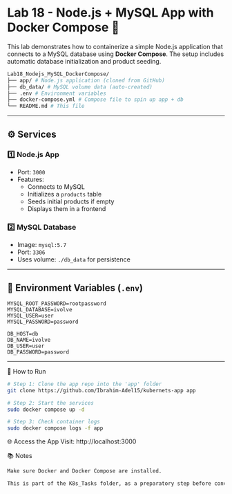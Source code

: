# Lab 18 - Node.js + MySQL App with Docker Compose 🐳

This lab demonstrates how to containerize a simple Node.js application that connects to a MySQL database using **Docker Compose**. The setup includes automatic database initialization and product seeding.

```bash 
Lab18_Nodejs_MySQL_DockerCompose/
├── app/ # Node.js application (cloned from GitHub)
├── db_data/ # MySQL volume data (auto-created)
├── .env # Environment variables
├── docker-compose.yml # Compose file to spin up app + db
└── README.md # This file
```


---

## ⚙️ Services

### 1️⃣ **Node.js App**
- Port: `3000`
- Features:
  - Connects to MySQL
  - Initializes a `products` table
  - Seeds initial products if empty
  - Displays them in a frontend

### 2️⃣ **MySQL Database**
- Image: `mysql:5.7`
- Port: `3306`
- Uses volume: `./db_data` for persistence

---

## 🔐 Environment Variables (`.env`)

```env
MYSQL_ROOT_PASSWORD=rootpassword
MYSQL_DATABASE=ivolve
MYSQL_USER=user
MYSQL_PASSWORD=password

DB_HOST=db
DB_NAME=ivolve
DB_USER=user
DB_PASSWORD=password
```


---------------
🚀 How to Run
```bash
# Step 1: Clone the app repo into the 'app' folder
git clone https://github.com/Ibrahim-Adel15/kubernets-app app

# Step 2: Start the services
sudo docker compose up -d

# Step 3: Check container logs
sudo docker compose logs -f app
```
🌐 Access the App
Visit: http://localhost:3000


📚 Notes
```bash
Make sure Docker and Docker Compose are installed.

This is part of the K8s_Tasks folder, as a preparatory step before converting this setup into Kubernetes manifests in future labs.
```
